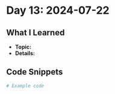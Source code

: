# Day 13: 2024-07-22

## What I Learned
- **Topic:**
- **Details:**

## Code Snippets
```python
# Example code
